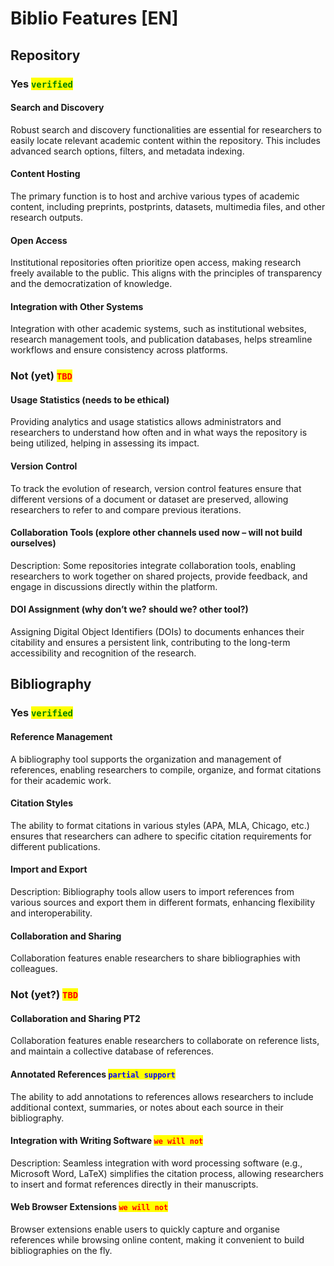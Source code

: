 # Biblio Features \[EN]

## Repository

### Yes <mark style="color:green;">`verified`</mark>

#### Search and Discovery

Robust search and discovery functionalities are essential for researchers to easily locate relevant academic content within the repository. This includes advanced search options, filters, and metadata indexing.

#### Content Hosting

The primary function is to host and archive various types of academic content, including preprints, postprints, datasets, multimedia files, and other research outputs.

#### Open Access

Institutional repositories often prioritize open access, making research freely available to the public. This aligns with the principles of transparency and the democratization of knowledge.

#### Integration with Other Systems

Integration with other academic systems, such as institutional websites, research management tools, and publication databases, helps streamline workflows and ensure consistency across platforms.

### Not (yet) <mark style="color:red;">`TBD`</mark>

#### Usage Statistics (needs to be ethical)

Providing analytics and usage statistics allows administrators and researchers to understand how often and in what ways the repository is being utilized, helping in assessing its impact.

#### Version Control

To track the evolution of research, version control features ensure that different versions of a document or dataset are preserved, allowing researchers to refer to and compare previous iterations.

#### Collaboration Tools (explore other channels used now – will not build ourselves)

Description: Some repositories integrate collaboration tools, enabling researchers to work together on shared projects, provide feedback, and engage in discussions directly within the platform.

#### DOI Assignment (why don’t we? should we? other tool?)

Assigning Digital Object Identifiers (DOIs) to documents enhances their citability and ensures a persistent link, contributing to the long-term accessibility and recognition of the research.

## Bibliography

### Yes <mark style="color:green;">`verified`</mark>

#### Reference Management

A bibliography tool supports the organization and management of references, enabling researchers to compile, organize, and format citations for their academic work.

#### Citation Styles

The ability to format citations in various styles (APA, MLA, Chicago, etc.) ensures that researchers can adhere to specific citation requirements for different publications.

#### Import and Export

Description: Bibliography tools allow users to import references from various sources and export them in different formats, enhancing flexibility and interoperability.

#### Collaboration and Sharing

Collaboration features enable researchers to share bibliographies with colleagues.

### Not (yet?) <mark style="color:red;">`TBD`</mark>

#### Collaboration and Sharing PT2

Collaboration features enable researchers to collaborate on reference lists, and maintain a collective database of references.

#### Annotated References <mark style="color:blue;">`partial support`</mark>

The ability to add annotations to references allows researchers to include additional context, summaries, or notes about each source in their bibliography.

#### Integration with Writing Software <mark style="color:red;">`we will not`</mark>

Description: Seamless integration with word processing software (e.g., Microsoft Word, LaTeX) simplifies the citation process, allowing researchers to insert and format references directly in their manuscripts.

#### Web Browser Extensions <mark style="color:red;">`we will not`</mark>

Browser extensions enable users to quickly capture and organise references while browsing online content, making it convenient to build bibliographies on the fly.

